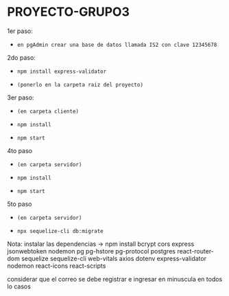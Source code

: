 # PROYECTO-GRUPO3
1er paso:
*     en pgAdmin crear una base de datos llamada IS2 con clave 12345678

2do paso:
*     npm install express-validator
*     (ponerlo en la carpeta raiz del proyecto)

3er paso:
*     (en carpeta cliente)
*     npm install
*     npm start

4to paso
*     (en carpeta servidor)
*     npm install
*     npm start

5to paso
*     (en carpeta servidor)
*     npx sequelize-cli db:migrate

Nota: instalar las dependencias -> npm install bcrypt cors express jsonwebtoken nodemon pg pg-hstore pg-protocol postgres react-router-dom sequelize sequelize-cli web-vitals axios dotenv express-validator nodemon react-icons react-scripts

considerar que el correo se debe registrar e ingresar en minuscula en todos lo casos
